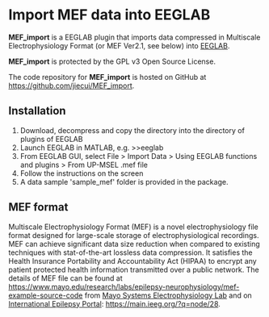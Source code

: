 Import MEF data into EEGLAB
===========================

**MEF_import** is a EEGLAB plugin that imports data compressed in Multiscale Electrophysiology Format (or MEF Ver2.1, see below) into [EEGLAB](https://sccn.ucsd.edu/eeglab/index.php).

**MEF_import** is protected by the GPL v3 Open Source License.

The code repository for **MEF_import** is hosted on GitHub at https://github.com/jiecui/MEF_import.

Installation
------------
1. Download, decompress and copy the directory into the directory of plugins of EEGLAB
1. Launch EEGLAB in MATLAB, e.g. >>eeglab
1. From EEGLAB GUI, select File > Import Data > Using EEGLAB functions and plugins > From UP-MSEL .mef file
1. Follow the instructions on the screen
1. A data sample 'sample_mef' folder is provided in the package.

MEF format
----------
Multiscale Electrophysiology Format (MEF) is a novel electrophysiology file format designed for large-scale storage of electrophysiological recordings.
MEF can achieve significant data size reduction when compared to existing techniques with stat-of-the-art lossless data compression.
It satisfies the Health Insurance Portability and Accountability Act (HIPAA) to encrypt any patient protected health information transmitted over a public network.
The details of MEF file can be found at https://www.mayo.edu/research/labs/epilepsy-neurophysiology/mef-example-source-code from [Mayo Systems Electrophysiology Lab](http://msel.mayo.edu/) and on [International Epilepsy Portal](https://main.ieeg.org): https://main.ieeg.org/?q=node/28. 
